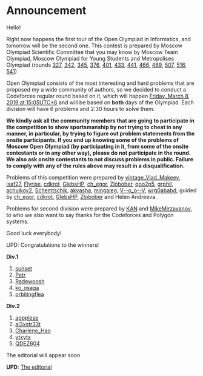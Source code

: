 # Announcement

Hello!

Right now happens the first tour of the Open Olympiad in Informatics, and tomorrow will be the second one. This contest is prepared by Moscow Olympiad Scientific Committee that you may know by Moscow Team Olympiad, Moscow Olympiad for Young Students and Metropolises Olympiad (rounds [327](https://codeforces.com/blog/entry/21185), [342](https://codeforces.com/blog/entry/23309), [345](https://codeforces.com/blog/entry/43615), [376](https://codeforces.com/blog/entry/47769), [401](https://codeforces.com/blog/entry/50613), [433](https://codeforces.com/blog/entry/54350), [441](https://codeforces.com/blog/entry/55201), [466](https://codeforces.com/blog/entry/57981), [469](https://codeforces.com/blog/entry/58229), [507](https://codeforces.com/blog/entry/61638), [516](https://codeforces.com/blog/entry/62440), [541](https://codeforces.com/blog/entry/65433))

Open Olympiad consists of the most interesting and hard problems that are proposed my a wide community of authors, so we decided to conduct a Codeforces regular round based on it, which will happen [Friday, March 8, 2019 at 15:05UTC+6](https://codeforces.com/https://www.timeanddate.com/worldclock/fixedtime.html?day=8&month=3&year=2019&hour=12&min=5&sec=0&p1=166) and will be based on **both** days of the Olympiad. Each division will have 6 problems and 2:30 hours to solve them.

**We kindly ask all the community members that are going to participate in the competition to show sportsmanship by not trying to cheat in any manner, in particular, by trying to figure out problem statements from the onsite participants. If you end up knowing some of the problems of Moscow Open Olympiad (by participating in it, from some of the onsite contestants or in any other way), please do not participate in the round. We also ask onsite contestants to not discuss problems in public. Failure to comply with any of the rules above may result in a disqualification.**

Problems of this competition were prepared by [vintage_Vlad_Makeev](https://codeforces.com/profile/vintage_Vlad_Makeev "Grandmaster vintage_Vlad_Makeev"), [isaf27](https://codeforces.com/profile/isaf27 "International Grandmaster isaf27"), [Flyrise](https://codeforces.com/profile/Flyrise "Candidate Master Flyrise"), [cdkrot](https://codeforces.com/profile/cdkrot "Grandmaster cdkrot"), [GlebsHP](https://codeforces.com/profile/GlebsHP "International Grandmaster GlebsHP"), [ch_egor](https://codeforces.com/profile/ch_egor "International Grandmaster ch_egor"), [Zlobober](https://codeforces.com/profile/Zlobober "International Grandmaster Zlobober"), [qoo2p5](https://codeforces.com/profile/qoo2p5 "Grandmaster qoo2p5"), [grphil](https://codeforces.com/profile/grphil "Master grphil"), [achulkov2](https://codeforces.com/profile/achulkov2 "Expert achulkov2"), [Schemtschik](https://codeforces.com/profile/Schemtschik "Candidate Master Schemtschik"), [akvasha](https://codeforces.com/profile/akvasha "Expert akvasha"), [mingaleg](https://codeforces.com/profile/mingaleg "Candidate Master mingaleg"), [V--o_o--V](https://codeforces.com/profile/V--o_o--V "Legendary Grandmaster V--o_o--V"), [wrg0ababd](https://codeforces.com/profile/wrg0ababd "Expert wrg0ababd"), guided by [ch_egor](https://codeforces.com/profile/ch_egor "International Grandmaster ch_egor"), [cdkrot](https://codeforces.com/profile/cdkrot "Grandmaster cdkrot"), [GlebsHP](https://codeforces.com/profile/GlebsHP "International Grandmaster GlebsHP"), [Zlobober](https://codeforces.com/profile/Zlobober "International Grandmaster Zlobober") and Helen Andreeva.

Problems for second division were prepared by [KAN](https://codeforces.com/profile/KAN "Grandmaster KAN") and [MikeMirzayanov](https://codeforces.com/profile/MikeMirzayanov "Headquarters, MikeMirzayanov"), to who we also want to say thanks for the Codeforces and Polygon systems.

Good luck everybody!

UPD: Congratulations to the winners!

**Div.1**

 1. [sunset](https://codeforces.com/profile/sunset "Legendary Grandmaster sunset")
2. [Petr](https://codeforces.com/profile/Petr "Legendary Grandmaster Petr")
3. [Radewoosh](https://codeforces.com/profile/Radewoosh "International Grandmaster Radewoosh")
4. [ko_osaga](https://codeforces.com/profile/ko_osaga "International Grandmaster ko_osaga")
5. [orbitingflea](https://codeforces.com/profile/orbitingflea "Grandmaster orbitingflea")

**Div.2**

 1. [appplese](https://codeforces.com/profile/appplese "Expert appplese")
2. [al3xstr33t](https://codeforces.com/profile/al3xstr33t "Unrated, al3xstr33t")
3. [Charlene_Hao](https://codeforces.com/profile/Charlene_Hao "Unrated, Charlene_Hao")
4. [ytxytx](https://codeforces.com/profile/ytxytx "Expert ytxytx")
5. [QDEZ604](https://codeforces.com/profile/QDEZ604 "Expert QDEZ604")

The editorial will appear soon

**UPD**: [The editorial](Tutorial.md) 

